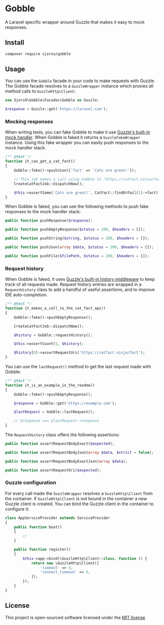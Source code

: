 # Gobble
A Laravel specific wrapper around Guzzle that makes it easy to mock responses.

## Install
```bash
composer require sjorso/gobble
```

## Usage
You can use the `Gobble` facade in your code to make requests with Guzzle. The Gobble facade resolves to a `GuzzleWrapper` instance which proxies all method calls to `GuzzleHttp\Client`:
```php
use SjorsO\Gobble\Facades\Gobble as Guzzle;

$response = Guzzle::get('https://laravel.com');
```

### Mocking responses
When writing tests, you can fake Gobble to make it use [Guzzle's built-in mock handler](http://docs.guzzlephp.org/en/stable/testing.html). When Gobble is faked it returns a `GuzzleFakeWrapper` instance. Using this fake wrapper you can easily push responses to the mock handler stack:
```php
/** @test */
function it_can_get_a_cat_fact()
{
    Gobble::fake()->pushJson(['fact' => 'Cats are great!']);

    // This job makes a call using Gobble to "https://catfact.ninja/fact"
    CreateCatFactJob::dispatchNow();

    $this->assertSame('Cats are great!', CatFact::findOrFail(1)->fact);
}
```

When Gobble is faked, you can use the following methods to push fake responses to the mock handler stack:
```php
public function pushResponse($response);

public function pushEmptyResponse($status = 200, $headers = []);

public function pushString($string, $status = 200, $headers = []);

public function pushJson(array $data, $status = 200, $headers = []);

public function pushFile($filePath, $status = 200, $headers = []);
```

### Request history
When Gobble is faked, it uses [Guzzle's built-in history middleware](http://docs.guzzlephp.org/en/stable/testing.html#history-middleware) to keep track of all requests made. Request history entries are wrapped in a `RequestHistory` class to add a handful of useful assertions, and to improve IDE auto-completion.
```php
/** @test */
function it_makes_a_call_to_the_cat_fact_api()
{
    Gobble::fake()->pushEmptyResponse();

    CreateCatFactJob::dispatchNow();

    $history = Gobble::requestHistory();

    $this->assertCount(1, $history);

    $history[0]->assertRequestUri('https://catfact.ninja/fact');
}
```

You can use the `lastRequest()` method to get the last request made with Gobble:
```php
/** @test */
function it_is_an_example_in_the_readme()
{
    Gobble::fake()->pushEmptyResponse();

    $response = Gobble::get('https://example.com');

    $lastRequest = Gobble::lastRequest();

    // $response === $lastRequest->response
}
```

The `RequestHistory` class offers the following assertions:
```php
public function assertRequestBodyExact($expected);

public function assertRequestBodyJson(array $data, $strict = false);

public function assertRequestBodyExactJson(array $data);

public function assertRequestUri($expected);
```

### Guzzle configuration
For every call made the `GuzzleWrapper` resolves a `GuzzleHttp\Client` from the container. If `GuzzleHttp\Client` is not bound in the container a new Guzzle client is created. You can bind the Guzzle client in the container to configure it:
```php
class AppServiceProvider extends ServiceProvider
{
    public function boot()
    {
        //
    }

    public function register()
    {
        $this->app->bind(\GuzzleHttp\Client::class, function () {
            return new \GuzzleHttp\Client([
                'timeout' => 5,
                'connect_timeout' => 5,
            ]);
        });
    }
}
```

## License

This project is open-sourced software licensed under the [MIT license](http://opensource.org/licenses/MIT)
